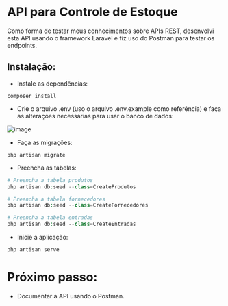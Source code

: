 # API para Controle de Estoque

Como forma de testar meus conhecimentos sobre APIs REST, desenvolvi esta API usando o framework Laravel e fiz uso do Postman para testar os endpoints.

## Instalação:

* Instale as dependências:
```
composer install
```
* Crie o arquivo .env (uso o arquivo .env.example como referência) e faça as alterações necessárias para usar o banco de dados:

![image](https://github.com/user-attachments/assets/b6b490c8-44ef-496d-bc1d-85e05b2763a0)

* Faça as migrações:
```
php artisan migrate
```
* Preencha as tabelas:

```php
# Preencha a tabela produtos
php artisan db:seed --class=CreateProdutos
```
```php
# Preencha a tabela fornecedores
php artisan db:seed --class=CreateFornecedores
```
```php
# Preencha a tabela entradas
php artisan db:seed --class=CreateEntradas
```
* Inicie a aplicação:
```php
php artisan serve
```
# Próximo passo:

* Documentar a API usando o Postman.
